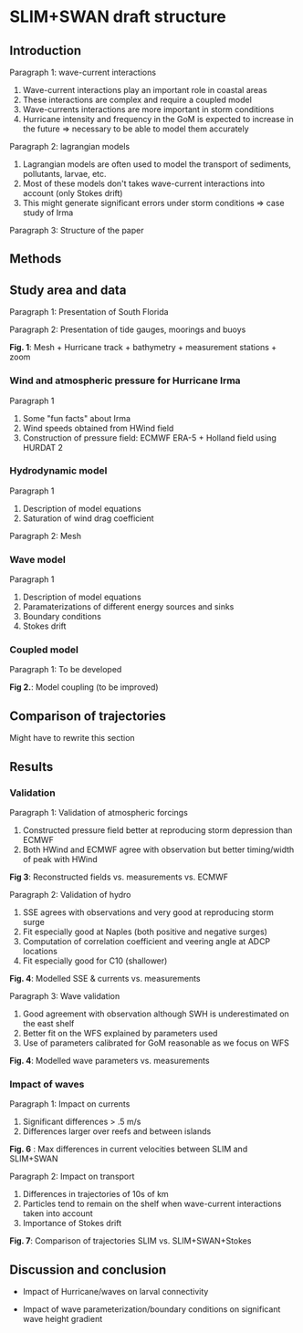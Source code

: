 # SLIM+SWAN draft structure

## Introduction

Paragraph 1: wave-current interactions
1. Wave-current interactions play an important role in coastal areas
2. These interactions are complex and require a coupled model
3. Wave-currents interactions are more important in storm conditions 
4. Hurricane intensity and frequency in the GoM is expected to increase in the future &rArr; necessary to be able to model them accurately

Paragraph 2: lagrangian models
1. Lagrangian models are often used to model the transport of sediments, pollutants, larvae, etc.
2. Most of these models don't takes wave-current interactions into account (only Stokes drift)
3. This might generate significant errors under storm conditions &rArr; case study of Irma

Paragraph 3: Structure of the paper

## Methods

## Study area and data

Paragraph 1: Presentation of South Florida

Paragraph 2: Presentation of tide gauges, moorings and buoys

**Fig. 1**: Mesh + Hurricane track + bathymetry + measurement stations + zoom

### Wind and atmospheric pressure for Hurricane Irma

Paragraph 1
1. Some "fun facts" about Irma
2. Wind speeds obtained from HWind field
3. Construction of pressure field: ECMWF ERA-5 + Holland field using HURDAT 2

### Hydrodynamic model

Paragraph 1
1. Description of model equations
2. Saturation of wind drag coefficient

Paragraph 2: Mesh 

### Wave model

Paragraph 1
1. Description of model equations
2. Paramaterizations of different energy sources and sinks
3. Boundary conditions
4. Stokes drift

### Coupled model

Paragraph 1: To be developed 

**Fig 2.**: Model coupling (to be improved)

## Comparison of trajectories

Might have to rewrite this section

## Results

### Validation

Paragraph 1: Validation of atmospheric forcings
1. Constructed pressure field better at reproducing storm depression than ECMWF
2. Both HWind and ECMWF agree with observation but better timing/width of peak with HWind  

**Fig 3**: Reconstructed fields vs. measurements vs. ECMWF 

Paragraph 2: Validation of hydro
1. SSE agrees with observations and very good at reproducing storm surge
2. Fit especially good at Naples (both positive and negative surges)
3. Computation of correlation coefficient and veering angle at ADCP locations
4. Fit especially good for C10 (shallower)

**Fig. 4**: Modelled SSE & currents vs. measurements

Paragraph 3: Wave validation
1. Good agreement with observation although SWH is underestimated on the east shelf
2. Better fit on the WFS explained by parameters used
3. Use of parameters calibrated for GoM reasonable as we focus on WFS

**Fig. 4**: Modelled wave parameters vs. measurements

### Impact of waves

Paragraph 1: Impact on currents
1. Significant differences > .5 m/s
2. Differences larger over reefs and between islands 

**Fig. 6** : Max differences in current velocities between SLIM and SLIM+SWAN

Paragraph 2: Impact on transport
1. Differences in trajectories of 10s of km
2. Particles tend to remain on the shelf when wave-current interactions taken into account
3. Importance of Stokes drift

**Fig. 7**: Comparison of trajectories SLIM vs. SLIM+SWAN+Stokes


## Discussion and conclusion

* Impact of Hurricane/waves on larval connectivity

* Impact of wave parameterization/boundary conditions on significant wave height gradient